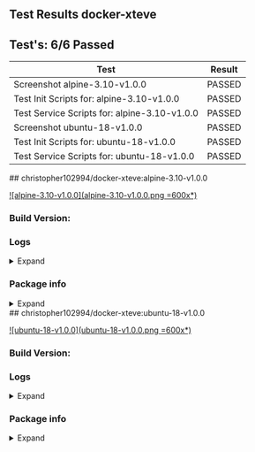 ## Test Results docker-xteve

## Test's: 6/6 Passed

| Test | Result |
| ----------------------- | --- |
| Screenshot alpine-3.10-v1.0.0 | PASSED |
| Test Init Scripts for: alpine-3.10-v1.0.0 | PASSED |
| Test Service Scripts for: alpine-3.10-v1.0.0 | PASSED |
| Screenshot ubuntu-18-v1.0.0 | PASSED |
| Test Init Scripts for: ubuntu-18-v1.0.0 | PASSED |
| Test Service Scripts for: ubuntu-18-v1.0.0 | PASSED |

<main>

<section markdown="1">
## christopher102994/docker-xteve:alpine-3.10-v1.0.0

[![alpine-3.10-v1.0.0](alpine-3.10-v1.0.0.png =600x*)](alpine-3.10-v1.0.0.png)

### Build Version: 

### Logs

<details><summary>Expand</summary>
<p>

```
[s6-init] making user provided files available at /var/run/s6/etc...exited 0.
[s6-init] ensuring user provided files have correct perms...exited 0.
[fix-attrs.d] applying ownership & permissions fixes...
[fix-attrs.d] done.
[cont-init.d] executing container initialization scripts...
[cont-init.d] 01-users-and-groups: executing... 
usermod: no changes
[cont-init.d] 01-users-and-groups: exited 0.
[cont-init.d] 05-init-mounted-folders: executing... 
[05-init-mounted-folders]: First boot with mounted /config/data detected.
[05-init-mounted-folders]: First boot with mounted /config/log detected.
[cont-init.d] 05-init-mounted-folders: exited 0.
[cont-init.d] 10-display-container-info: executing... 
[10-display-container-info]: 
-------------------------
# USER DEFINED VARIABLES:
-------------------------
PUID=900
USERNAME=user
PGID=900
GROUPNAME=user
-------------------------
# UID/GID of user:
-------------------------
UID: 900
GID: 900
-------------------------
# FOLDER PERMISSIONS:
-------------------------
drwxr-xr-x 1 user user 4096 Mar 24 00:41 /app
drwxr-xr-x 4 user user 4096 Mar 24 00:43 /config
drwxr-xr-x 1 user user 4096 Mar 23 22:40 /defaults
-------------------------
[cont-init.d] 10-display-container-info: exited 0.
[cont-init.d] done.
[services.d] starting services
[run]: The Package Manager is apk
[services.d] done.
Starting xteve . . .

```
</p>
</details>

### Package info

<details><summary>Expand</summary>
<p>

```

```

</p>
</details>
</section>

<section markdown="1">
## christopher102994/docker-xteve:ubuntu-18-v1.0.0

[![ubuntu-18-v1.0.0](ubuntu-18-v1.0.0.png =600x*)](ubuntu-18-v1.0.0.png)

### Build Version: 

### Logs

<details><summary>Expand</summary>
<p>

```
[s6-init] making user provided files available at /var/run/s6/etc...exited 0.
[s6-init] ensuring user provided files have correct perms...exited 0.
[fix-attrs.d] applying ownership & permissions fixes...
[fix-attrs.d] done.
[cont-init.d] executing container initialization scripts...
[cont-init.d] 01-users-and-groups: executing... 
usermod: no changes
[cont-init.d] 01-users-and-groups: exited 0.
[cont-init.d] 05-init-mounted-folders: executing... 
[05-init-mounted-folders]: First boot with mounted /config/data detected.
[05-init-mounted-folders]: First boot with mounted /config/log detected.
[cont-init.d] 05-init-mounted-folders: exited 0.
[cont-init.d] 10-display-container-info: executing... 
[10-display-container-info]: 
-------------------------
# USER DEFINED VARIABLES:
-------------------------
GROUPNAME=user
USERNAME=user
PUID=900
NVIDIA_VISIBLE_DEVICES=all
PGID=900
-------------------------
# UID/GID of user:
-------------------------
UID: 900
GID: 900
-------------------------
# FOLDER PERMISSIONS:
-------------------------
drwxr-xr-x 1 user user 4096 Mar 23 22:56 /app
drwxr-xr-x 4 user user 4096 Mar 24 00:45 /config
drwxr-xr-x 1 user user 4096 Mar 23 22:42 /defaults
-------------------------
[cont-init.d] 10-display-container-info: exited 0.
[cont-init.d] done.
[services.d] starting services
[services.d] done.
[run]: The Package Manager is apt-get
Starting xteve . . .

```
</p>
</details>

### Package info

<details><summary>Expand</summary>
<p>

```

```

</p>
</details>
</section>

</main>